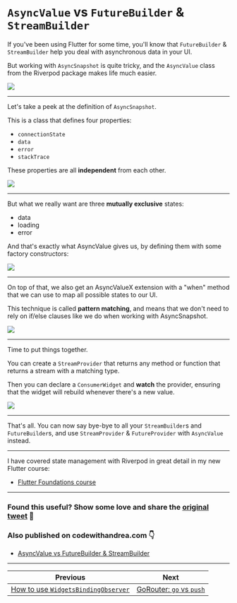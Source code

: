 # `AsyncValue` vs `FutureBuilder` & `StreamBuilder`

If you've been using Flutter for some time, you'll know that `FutureBuilder` & `StreamBuilder` help you deal with asynchronous data in your UI.

But working with `AsyncSnapshot` is quite tricky, and the `AsyncValue` class from the Riverpod package makes life much easier.

![](035.1-async-snapshot-vs-async-value.png)

---

Let's take a peek at the definition of `AsyncSnapshot`.

This is a class that defines four properties:

- `connectionState`
- `data`
- `error`
- `stackTrace`

These properties are all **independent** from each other.

![](035.2-async-snapshot.png)

---

But what we really want are three **mutually exclusive** states:

- data
- loading
- error

And that's exactly what AsyncValue gives us, by defining them with some factory constructors:

![](035.3-async-value-def.png)

---

On top of that, we also get an AsyncValueX extension with a "when" method that we can use to map all possible states to our UI.

This technique is called **pattern matching**, and means that we don't need to rely on if/else clauses like we do when working with AsyncSnapshot.

![](035.4-async-value-usage.png)

---

Time to put things together.

You can create a `StreamProvider` that returns any method or function that returns a stream with a matching type.

Then you can declare a `ConsumerWidget` and **watch** the provider, ensuring that the widget will rebuild whenever there's a new value.

![](035.5-async-value-full.png)

---

That's all. You can now say bye-bye to all your `StreamBuilder`s and `FutureBuilder`s, and use `StreamProvider` & `FutureProvider` with `AsyncValue` instead.

---

I have covered state management with Riverpod in great detail in my new Flutter course:

- [Flutter Foundations course](https://codewithandrea.com/courses/flutter-foundations/)

---

### Found this useful? Show some love and share the [original tweet](https://twitter.com/biz84/status/1500871781262966796) 🙏

### Also published on codewithandrea.com 👇

- [AsyncValue vs FutureBuilder & StreamBuilder](https://codewithandrea.com/articles/flutter-use-async-value-not-future-stream-builder/)

---

| Previous | Next |
| -------- | ---- |
| [How to use `WidgetsBindingObserver`](../0034-how-to-use-widgetsbindingobserver/index.md) | [GoRouter: `go` vs `push`](../0036-gorouter-go-vs-push/index.md) |